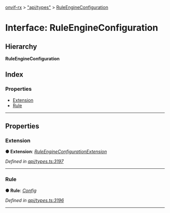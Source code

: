 [onvif-rx](../README.md) > ["api/types"](../modules/_api_types_.md) > [RuleEngineConfiguration](../interfaces/_api_types_.ruleengineconfiguration.md)

# Interface: RuleEngineConfiguration

## Hierarchy

**RuleEngineConfiguration**

## Index

### Properties

* [Extension](_api_types_.ruleengineconfiguration.md#extension)
* [Rule](_api_types_.ruleengineconfiguration.md#rule)

---

## Properties

<a id="extension"></a>

###  Extension

**● Extension**: *[RuleEngineConfigurationExtension](_api_types_.ruleengineconfigurationextension.md)*

*Defined in [api/types.ts:3197](https://github.com/patrickmichalina/onvif-rx/blob/d62cee9/src/api/types.ts#L3197)*

___
<a id="rule"></a>

###  Rule

**● Rule**: *[Config](_api_types_.config.md)*

*Defined in [api/types.ts:3196](https://github.com/patrickmichalina/onvif-rx/blob/d62cee9/src/api/types.ts#L3196)*

___

